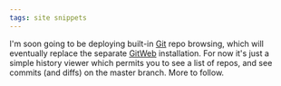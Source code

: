 ```yaml
---
tags: site snippets
---
```


I'm soon going to be deploying built-in [Git](/wiki/Git) repo browsing, which will eventually replace the separate [GitWeb](/wiki/GitWeb) installation. For now it's just a simple history viewer which permits you to see a list of repos, and see commits (and diffs) on the master branch. More to follow.
